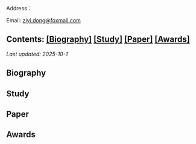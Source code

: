 

Address：

Email: ziyi.dong@foxmail.com



## Contents: [[Biography]](#Biography) [[Study]](#Study) [[Paper]](#Paper) [[Awards]](#Awards)
*Last updated: 2025-10-1*

<span id="Biography"></span>
## Biography

<span id="Study"></span>
## Study

<span id="Paper"></span>
## Paper

<span id="Awards"></span>
## Awards
